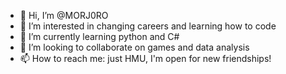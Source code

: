 - 👋 Hi, I’m @MORJ0RO
- 👀 I’m interested in changing careers and learning how to code
- 🌱 I’m currently learning python and C#
- 💞️ I’m looking to collaborate on games and data analysis
- 📫 How to reach me: just HMU, I'm open for new friendships!

<!---
MORJ0RO/MORJ0RO is a ✨ special ✨ repository because its `README.md` (this file) appears on your GitHub profile.
You can click the Preview link to take a look at your changes.
--->

